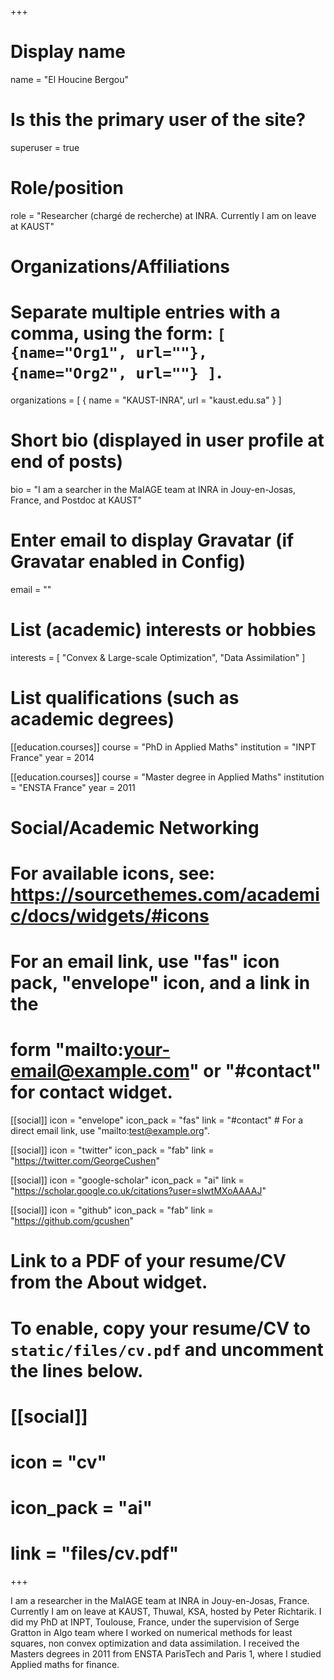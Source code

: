 +++
# Display name
name = "El Houcine Bergou"

# Is this the primary user of the site?
superuser = true

# Role/position
role = "Researcher (chargé de recherche) at INRA. Currently I am on leave at KAUST"

# Organizations/Affiliations
#   Separate multiple entries with a comma, using the form: `[ {name="Org1", url=""}, {name="Org2", url=""} ]`.
organizations = [ { name = "KAUST-INRA", url = "kaust.edu.sa" } ]

# Short bio (displayed in user profile at end of posts)

bio = "I am a searcher in the MaIAGE team at INRA in Jouy-en-Josas, France, and Postdoc at KAUST"

# Enter email to display Gravatar (if Gravatar enabled in Config)
email = ""

# List (academic) interests or hobbies
interests = [
  "Convex & Large-scale Optimization",
  "Data Assimilation"
]

# List qualifications (such as academic degrees)
[[education.courses]]
  course = "PhD in Applied Maths"
  institution = "INPT France"
  year = 2014

[[education.courses]]
  course = "Master degree in Applied Maths"
  institution = "ENSTA France"
  year = 2011


# Social/Academic Networking
# For available icons, see: https://sourcethemes.com/academic/docs/widgets/#icons
#   For an email link, use "fas" icon pack, "envelope" icon, and a link in the
#   form "mailto:your-email@example.com" or "#contact" for contact widget.

[[social]]
  icon = "envelope"
  icon_pack = "fas"
  link = "#contact"  # For a direct email link, use "mailto:test@example.org".

[[social]]
  icon = "twitter"
  icon_pack = "fab"
  link = "https://twitter.com/GeorgeCushen"

[[social]]
  icon = "google-scholar"
  icon_pack = "ai"
  link = "https://scholar.google.co.uk/citations?user=sIwtMXoAAAAJ"

[[social]]
  icon = "github"
  icon_pack = "fab"
  link = "https://github.com/gcushen"

# Link to a PDF of your resume/CV from the About widget.
# To enable, copy your resume/CV to `static/files/cv.pdf` and uncomment the lines below.
# [[social]]
#   icon = "cv"
#   icon_pack = "ai"
#   link = "files/cv.pdf"

+++

I am a researcher in the MaIAGE team at INRA in Jouy-en-Josas, France. Currently I am on leave at KAUST, Thuwal, KSA, hosted by Peter Richtarik. I did my PhD at INPT, Toulouse, France, under the supervision of Serge Gratton in Algo team where I worked on
numerical methods for least squares, non convex optimization and data assimilation. I received the Masters degrees in 2011 from ENSTA ParisTech and Paris 1, where I studied Applied maths for finance.
 
